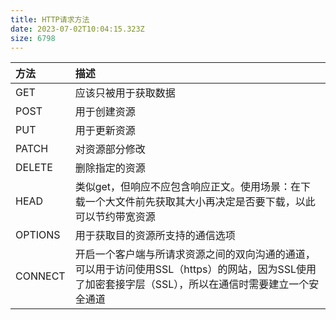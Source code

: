 ```yaml
---
title: HTTP请求方法
date: 2023-07-02T10:04:15.323Z
size: 6798
---
```

|  方法                   |  描述                                                                                                                                                                                                                                                                                                                                                                                                                                                                                                                                                                                                                                     |
|:----------------------|:----------------------------------------------------------------------------------------------------------------------------------------------------------------------------------------------------------------------------------------------------------------------------------------------------------------------------------------------------------------------------------------------------------------------------------------------------------------------------------------------------------------------------------------------------------------------------------------------------------------------------------------|
|  GET                  |  应该只被用于获取数据                                                                                                                                                                                                                                                                                                                                                                                                                                                                                                                                                                                                                             |
|  POST                 |  用于创建资源                                                                                                                                                                                                                                                                                                                                                                                                                                                                                                                                                                                                                                 |
|  PUT                  |  用于更新资源                                                                                                                                                                                                                                                                                                                                                                                                                                                                                                                                                                                                                                 |
|  PATCH                |  对资源部分修改                                                                                                                                                                                                                                                                                                                                                                                                                                                                                                                                                                                                                                |
|  DELETE               |  删除指定的资源                                                                                                                                                                                                                                                                                                                                                                                                                                                                                                                                                                                                                                |
|  HEAD                 |  类似get，但响应不应包含响应正文。使用场景：在下载一个大文件前先获取其大小再决定是否要下载，以此可以节约带宽资源                                                                                                                                                                                                                                                                                                                                                                                                                                                                                                                                                                              |
|  OPTIONS              |  用于获取目的资源所支持的通信选项                                                                                                                                                                                                                                                                                                                                                                                                                                                                                                                                                                                                                       |
|  CONNECT              |  开启一个客户端与所请求资源之间的双向沟通的通道，可以用于访问使用SSL（https）的网站，因为SSL使用了加密套接字层（SSL），所以在通信时需要建立一个安全通道                                                                                                                                                                                                                                                                                                                                                                                                                                                                                                                                                     |  
